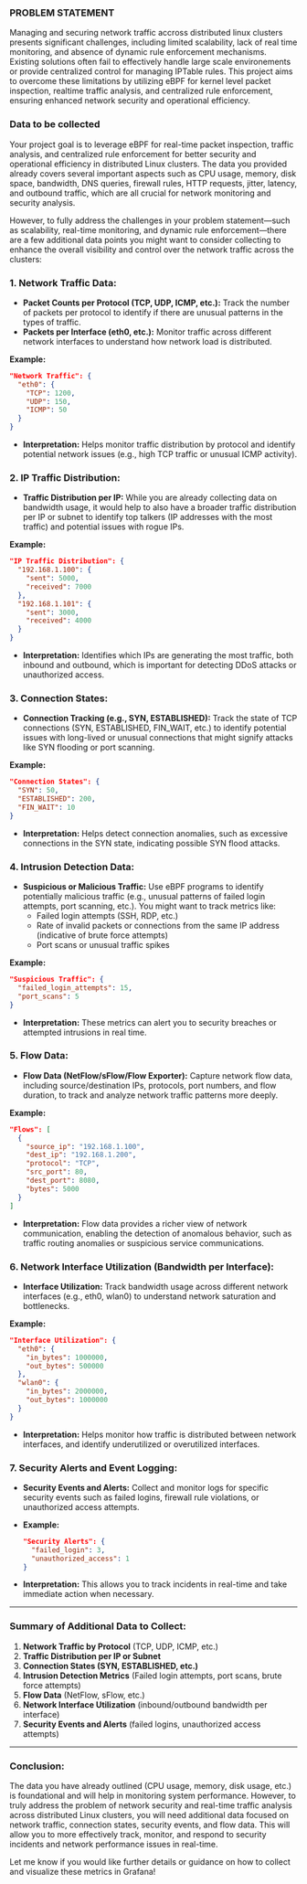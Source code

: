 ### PROBLEM STATEMENT
Managing and securing network traffic accross distributed linux clusters presents significant challenges, including limited scalability, lack of real time monitoring, and absence of dynamic rule enforcement mechanisms. Existing solutions often fail to effectively handle large scale environements or provide centralized control for managing IPTable rules. This project aims to overcome these limitations by utilizing eBPF for kernel level packet inspection, realtime traffic analysis, and centralized rule enforcement, ensuring enhanced network security and operational efficiency.

### Data to be collected
Your project goal is to leverage eBPF for real-time packet inspection, traffic analysis, and centralized rule enforcement for better security and operational efficiency in distributed Linux clusters. The data you provided already covers several important aspects such as CPU usage, memory, disk space, bandwidth, DNS queries, firewall rules, HTTP requests, jitter, latency, and outbound traffic, which are all crucial for network monitoring and security analysis.

However, to fully address the challenges in your problem statement—such as scalability, real-time monitoring, and dynamic rule enforcement—there are a few additional data points you might want to consider collecting to enhance the overall visibility and control over the network traffic across the clusters:

### 1. **Network Traffic Data:**
   - **Packet Counts per Protocol (TCP, UDP, ICMP, etc.):** Track the number of packets per protocol to identify if there are unusual patterns in the types of traffic.
   - **Packets per Interface (eth0, etc.):** Monitor traffic across different network interfaces to understand how network load is distributed.

   **Example:**
   ```json
   "Network Traffic": {
     "eth0": {
       "TCP": 1200,
       "UDP": 150,
       "ICMP": 50
     }
   }
   ```

   - **Interpretation:** Helps monitor traffic distribution by protocol and identify potential network issues (e.g., high TCP traffic or unusual ICMP activity).

### 2. **IP Traffic Distribution:**
   - **Traffic Distribution per IP:** While you are already collecting data on bandwidth usage, it would help to also have a broader traffic distribution per IP or subnet to identify top talkers (IP addresses with the most traffic) and potential issues with rogue IPs.

   **Example:**
   ```json
   "IP Traffic Distribution": {
     "192.168.1.100": {
       "sent": 5000,
       "received": 7000
     },
     "192.168.1.101": {
       "sent": 3000,
       "received": 4000
     }
   }
   ```

   - **Interpretation:** Identifies which IPs are generating the most traffic, both inbound and outbound, which is important for detecting DDoS attacks or unauthorized access.

### 3. **Connection States:**
   - **Connection Tracking (e.g., SYN, ESTABLISHED):** Track the state of TCP connections (SYN, ESTABLISHED, FIN_WAIT, etc.) to identify potential issues with long-lived or unusual connections that might signify attacks like SYN flooding or port scanning.

   **Example:**
   ```json
   "Connection States": {
     "SYN": 50,
     "ESTABLISHED": 200,
     "FIN_WAIT": 10
   }
   ```

   - **Interpretation:** Helps detect connection anomalies, such as excessive connections in the SYN state, indicating possible SYN flood attacks.

### 4. **Intrusion Detection Data:**
   - **Suspicious or Malicious Traffic:** Use eBPF programs to identify potentially malicious traffic (e.g., unusual patterns of failed login attempts, port scanning, etc.). You might want to track metrics like:
     - Failed login attempts (SSH, RDP, etc.)
     - Rate of invalid packets or connections from the same IP address (indicative of brute force attempts)
     - Port scans or unusual traffic spikes

   **Example:**
   ```json
   "Suspicious Traffic": {
     "failed_login_attempts": 15,
     "port_scans": 5
   }
   ```

   - **Interpretation:** These metrics can alert you to security breaches or attempted intrusions in real time.

### 5. **Flow Data:**
   - **Flow Data (NetFlow/sFlow/Flow Exporter):** Capture network flow data, including source/destination IPs, protocols, port numbers, and flow duration, to track and analyze network traffic patterns more deeply.

   **Example:**
   ```json
   "Flows": [
     {
       "source_ip": "192.168.1.100",
       "dest_ip": "192.168.1.200",
       "protocol": "TCP",
       "src_port": 80,
       "dest_port": 8080,
       "bytes": 5000
     }
   ]
   ```

   - **Interpretation:** Flow data provides a richer view of network communication, enabling the detection of anomalous behavior, such as traffic routing anomalies or suspicious service communications.

### 6. **Network Interface Utilization (Bandwidth per Interface):**
   - **Interface Utilization:** Track bandwidth usage across different network interfaces (e.g., eth0, wlan0) to understand network saturation and bottlenecks.

   **Example:**
   ```json
   "Interface Utilization": {
     "eth0": {
       "in_bytes": 1000000,
       "out_bytes": 500000
     },
     "wlan0": {
       "in_bytes": 2000000,
       "out_bytes": 1000000
     }
   }
   ```

   - **Interpretation:** Helps monitor how traffic is distributed between network interfaces, and identify underutilized or overutilized interfaces.

### 7. **Security Alerts and Event Logging:**
   - **Security Events and Alerts:** Collect and monitor logs for specific security events such as failed logins, firewall rule violations, or unauthorized access attempts.
   - **Example:**
     ```json
     "Security Alerts": {
       "failed_login": 3,
       "unauthorized_access": 1
     }
     ```

   - **Interpretation:** This allows you to track incidents in real-time and take immediate action when necessary.

---

### Summary of Additional Data to Collect:
1. **Network Traffic by Protocol** (TCP, UDP, ICMP, etc.)
2. **Traffic Distribution per IP or Subnet**
3. **Connection States (SYN, ESTABLISHED, etc.)**
4. **Intrusion Detection Metrics** (Failed login attempts, port scans, brute force attempts)
5. **Flow Data** (NetFlow, sFlow, etc.)
6. **Network Interface Utilization** (inbound/outbound bandwidth per interface)
7. **Security Events and Alerts** (failed logins, unauthorized access attempts)

---

### Conclusion:
The data you have already outlined (CPU usage, memory, disk usage, etc.) is foundational and will help in monitoring system performance. However, to truly address the problem of network security and real-time traffic analysis across distributed Linux clusters, you will need additional data focused on network traffic, connection states, security events, and flow data. This will allow you to more effectively track, monitor, and respond to security incidents and network performance issues in real-time.

Let me know if you would like further details or guidance on how to collect and visualize these metrics in Grafana!
